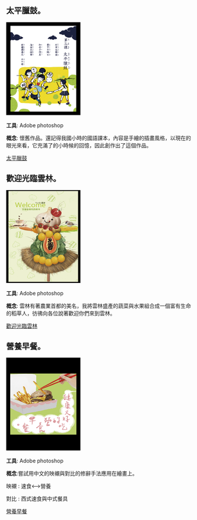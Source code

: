 ## 太平臘鼓。 ##

<img src="太平臘鼓.jpg" width="200" height="250"/>

**工具**: Adobe photoshop

**概念**: 懷舊作品。還記得我國小時的國語課本，內容是手繪的插畫風格，以現在的眼光來看，它充滿了的小時候的回憶，因此創作出了這個作品。

[太平臘鼓](https://github.com/Doggyun/doggyun.github.io/blob/gh-pages/%E8%A8%AD%E8%A8%88/%E6%8F%92%E7%95%AB/%E5%A4%AA%E5%B9%B3%E8%87%98%E9%BC%93.jpg) 

## 歡迎光臨雲林。 ##

<img src="歡迎光臨雲林.jpg" width="200" height="250"/>

**工具**: Adobe photoshop

**概念**: 雲林有著農業首都的美名，我將雲林盛產的蔬菜與水果組合成一個富有生命的稻草人，彷彿向各位說著歡迎你們來到雲林。

[歡迎光臨雲林](https://github.com/Doggyun/doggyun.github.io/blob/gh-pages/%E8%A8%AD%E8%A8%88/%E6%8F%92%E7%95%AB/%E6%AD%A1%E8%BF%8E%E5%85%89%E8%87%A8%E9%9B%B2%E6%9E%97.jpg) 

## 營養早餐。 ##

<img src="營養早餐.jpg" width="200" height="250"/>

**工具**: Adobe photoshop

**概念**:嘗試用中文的映襯與對比的修辭手法應用在繪畫上。

映襯 : 速食<-->營養

對比 : 西式速食與中式餐具

[營養早餐](https://github.com/Doggyun/doggyun.github.io/blob/gh-pages/%E8%A8%AD%E8%A8%88/%E6%8F%92%E7%95%AB/%E7%87%9F%E9%A4%8A%E6%97%A9%E9%A4%90.jpg) 

